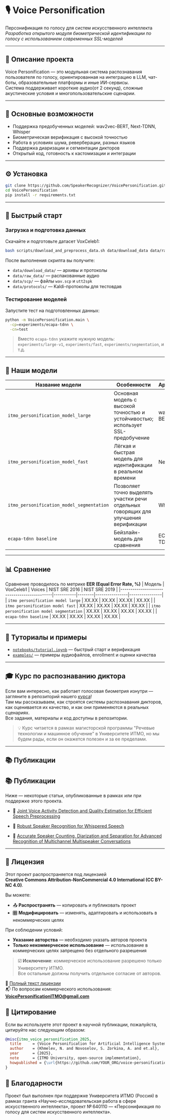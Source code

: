 # 🎙️ Voice Personification

Персонификация по голосу для систем искусственного интеллекта  
_Разработка открытого модуля биометрической идентификации по голосу с использованием современных SSL-моделей_

---

## 🚀 Описание проекта

Voice Personification — это модульная система распознавания пользователя по голосу, ориентированная на интеграцию в LLM, чат-боты, образовательные платформы и иные ИИ-сервисы.  
Система поддерживает короткие аудио(от 2 секунд), сложные акустические условия и многопользовательские сценарии.

---

## 🔧 Основные возможности

- Поддержка предобученных моделей: wav2vec-BERT, Next-TDNN, Whisper
- Биометрическая верификация с высокой точностью
- Работа в условиях шума, реверберации, разных языков
- Поддержка диаризации и сегментации дикторов
- Открытый код, готовность к кастомизации и интеграции

---

## ⚙️ Установка

```bash
git clone https://github.com/SpeakerRecognizer/VoicePersonification.git
cd VoicePersonification
pip install -r requirements.txt
```

---

## 🧪 Быстрый старт

### Загрузка и подготовка данных

Скачайте и подготовьте датасет VoxCeleb1:

```bash
bash scripts/download_and_preprocess_data.sh data/download_data data/raw_data data/scp data/protocols
```
После выполнения скрипта вы получите:
- `data/download_data/` — архивы и протоколы
- `data/raw_data/` — распакованные аудио
- `data/scp/` — файлы `wav.scp` и `utt2spk`
- `data/protocols/` — Kaldi-протоколы для тестовдав

### Тестирование моделей
Запустите тест на подготовленных данных:

```bash
python -m VoicePersonification.main \
  -cp=experiments/ecapa-tdnn \
  -cn=test
```

> Вместо `ecapa-tdnn` укажите нужную модель:  
> `experiments/large-v1`, `experiments/fast`, `experiments/segmentation`, и т.д.
---


## 🧠 Наши модели

| Название модели                        | Особенности                                                                          | Архитектура    | Размер |
|----------------------------------------|---------------------------------------------------------------------------------------|----------------|----------|
| `itmo_personification_model_large`  | Основная модель с высокой точностью и устойчивостью; использует SSL-предобучение     | wav2vec-BERT   |  XX        |
| `itmo_personification_model_fast`      | Лёгкая и быстрая модель для идентификации в реальном времени                         | Next-TDNN      |       XX   |
| `itmo_personification_model_segmentation` | Позволяет точно выделять участки речи отдельных говорящих для улучшения верификации | Whisper        |     XX     |
| `ecapa-tdnn baseline`                  | Бейзлайн-модель для сравнения  | ECAPA-TDNN     |   XX       |

---

## 📊 Сравнение 

Сравнение проводилось по метрике **EER (Equal Error Rate, %)**
| Модель                                      | VoxCeleb1 | Voices | NIST SRE 2016 | NIST SRE 2019 |
|--------------------------------------------|-----------|--------|----------------|----------------|
| `itmo personification model large`      | XX.XX     | XX.XX  | XX.XX          | XX.XX          |
| `itmo personification model fast`          | XX.XX     | XX.XX  | XX.XX          | XX.XX          |
| `itmo personification model segmentation`                       | XX.XX     | XX.XX  | XX.XX          | XX.XX          |
| `ecapa-tdnn baseline` | XX.XX        | XX.XX     | XX.XX             | XX.XX            |

---

## 📒 Туториалы и примеры

- [`notebooks/tutorial.ipynb`](notebooks/tutorial.ipynb) — быстрый старт и верификация
- [`examples/`](examples/) — примеры аудиофайлов, enrollment и оценки качества

---

## 🎓 Курс по распознаванию диктора

Если вам интересно, как работает голосовая биометрия изнутри — загляните в репозиторий нашего [курса](https://github.com/itmo-mbss-lab/sr_labs_book/blob/main/README.md)!  
Там мы рассказываем, как строятся системы распознавания дикторов, как оценивается их качество, и как они применяются в реальных сценариях.  
Все задания, материалы и код доступны в репозитории.

> 💡 Курс читается в рамках магисторской программы "Речевые технологии и машинное обучение" в Университете ИТМО, но мы будем рады, если он окажется полезен и за ее пределами.

---
## 📚 Публикации

## 📚 Публикации

Ниже — некоторые статьи, опубликованные в рамках или при поддержке этого проекта.  

- 🔖 [Joint Voice Activity Detection and Quality Estimation for Efficient Speech Preprocessing](https://ieeexplore.ieee.org/document/10977856)
  
- 🔖 [Robust Speaker Recognition for Whispered Speech](https://ieeexplore.ieee.org/document/10977907)  

- 🔖 [Accurate Speaker Counting, Diarization and Separation for Advanced Recognition of Multichannel Multispeaker Conversations](https://www.sciencedirect.com/science/article/abs/pii/S0885230825000051)


---

## 📄 Лицензия

Этот проект распространяется под лицензией  
**Creative Commons Attribution-NonCommercial 4.0 International (CC BY-NC 4.0)**.

Вы можете:

- 📤 **Распространять** — копировать и публиковать проект  
- 🎛️ **Модифицировать** — изменять, адаптировать и использовать в некоммерческих целях  

При соблюдении условий:

- **Указание авторства** — необходимо указать авторов проекта  
- **Только некоммерческое использование** — использование в коммерческих целях запрещено без отдельного разрешения  

> ☑️ **Исключение**: коммерческое использование разрешено только Университету ИТМО.  
> Все остальные должны получить отдельное согласие от авторов.

📄 [Полный текст лицензии](https://creativecommons.org/licenses/by-nc/4.0/)  
📬 По вопросам коммерческого использования: **VoicePersonificationITMO@gmail.com**

## 📝 Цитирование

Если вы используете этот проект в научной публикации, пожалуйста, цитируйте нас следующим образом:

```bibtex
@misc{itmo_voice_personification_2025,
  title     = {Voice Personification for Artificial Intelligence Systems},
  author    = {Khmelev, N. and Novoselov, S. Zorkina, A. and et.al},
  year      = {2025},
  note      = {ITMO University, open-source implementation},
  howpublished = {\url{https://github.com/YOUR_ORG/voice-personification}}
}
```
## 🙏 Благодарности
Проект был выполнен при поддержке Университета ИТМО (Россия)
в рамках гранта «Научно-исследовательская работа в сфере искусственного интеллекта»,
проект № 640110 — «Персонификация по голосу для систем искусственного интеллекта».



